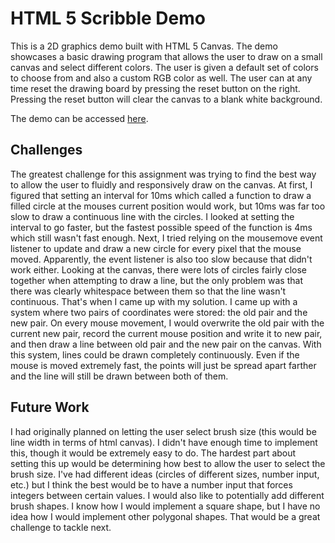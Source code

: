 # HTML 5 Scribble Demo
This is a 2D graphics demo built with HTML 5 Canvas. The demo showcases a basic drawing program that allows the user to draw on a small canvas and select different colors. The user is given a default set of colors to choose from and also a custom RGB color as well. The user can at any time reset the drawing board by pressing the reset button on the right. Pressing the reset button will clear the canvas to a blank white background. 

The demo can be accessed [here](https://peymathi.github.io/html-canvas-demo/). 

## Challenges

The greatest challenge for this assignment was trying to find the best way to allow the user to fluidly and responsively draw on the canvas. At first, I figured that setting an interval for 10ms which called a function to draw a filled circle at the mouses current position would work, but 10ms was far too slow to draw a continuous line with the circles. I looked at setting the interval to go faster, but the fastest possible speed of the function is 4ms which still wasn't fast enough. Next, I tried relying on the mousemove event listener to update and draw a new circle for every pixel that the mouse moved. Apparently, the event listener is also too slow because that didn't work either. Looking at the canvas, there were lots of circles fairly close together when attempting to draw a line, but the only problem was that there was clearly whitespace between them so that the line wasn't continuous. That's when I came up with my solution. I came up with a system where two pairs of coordinates were stored: the old pair and the new pair. On every mouse movement, I would overwrite the old pair with the current new pair, record the current mouse position and write it to new pair, and then draw a line between old pair and the new pair on the canvas. With this system, lines could be drawn completely continuously. Even if the mouse is moved extremely fast, the points will just be spread apart farther and the line will still be drawn between both of them. 

## Future Work
I had originally planned on letting the user select brush size (this would be line width in terms of html canvas). I didn't have enough time to implement this, though it would be extremely easy to do. The hardest part about setting this up would be determining how best to allow the user to select the brush size. I've had different ideas (circles of different sizes, number input, etc.) but I think the best would be to have a number input that forces integers between certain values. I would also like to potentially add different brush shapes. I know how I would implement a square shape, but I have no idea how I would implement other polygonal shapes. That would be a great challenge to tackle next.

